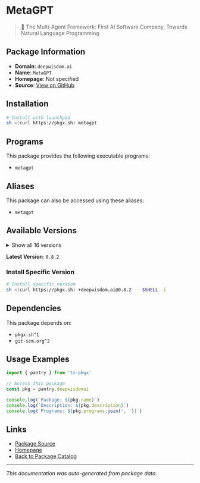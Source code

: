 # MetaGPT

> 🌟 The Multi-Agent Framework: First AI Software Company, Towards Natural Language Programming

## Package Information

- **Domain**: `deepwisdom.ai`
- **Name**: `MetaGPT`
- **Homepage**: Not specified
- **Source**: [View on GitHub](https://github.com/pkgxdev/pantry/tree/main/projects/deepwisdom.ai/package.yml)

## Installation

```bash
# Install with launchpad
sh <(curl https://pkgx.sh) metagpt
```

## Programs

This package provides the following executable programs:

- `metagpt`

## Aliases

This package can also be accessed using these aliases:

- `metagpt`

## Available Versions

<details>
<summary>Show all 16 versions</summary>

- `0.8.2`, `0.8.1`, `0.8.0`, `0.7.7`, `0.7.6`
- `0.7.4`, `0.7.3`, `0.7.2`, `0.7.1`, `0.7.0`
- `0.6.6`, `0.6.4`, `0.6.3`, `0.6.2`, `0.6.0`
- `0.5.2`

</details>

**Latest Version**: `0.8.2`

### Install Specific Version

```bash
# Install specific version
sh <(curl https://pkgx.sh) +deepwisdom.ai@0.8.2 -- $SHELL -i
```

## Dependencies

This package depends on:

- `pkgx.sh^1`
- `git-scm.org^2`

## Usage Examples

```typescript
import { pantry } from 'ts-pkgx'

// Access this package
const pkg = pantry.deepwisdomai

console.log(`Package: ${pkg.name}`)
console.log(`Description: ${pkg.description}`)
console.log(`Programs: ${pkg.programs.join(', ')}`)
```

## Links

- [Package Source](https://github.com/pkgxdev/pantry/tree/main/projects/deepwisdom.ai/package.yml)
- [Homepage](#)
- [Back to Package Catalog](../package-catalog.md)

---

*This documentation was auto-generated from package data.*
